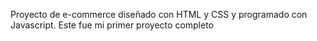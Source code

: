 Proyecto de e-commerce diseñado con HTML y CSS y programado con Javascript. 
Este fue mi primer proyecto completo
